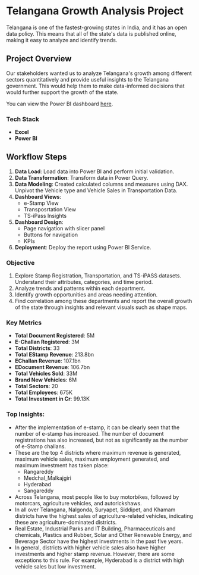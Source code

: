 # Telangana Growth Analysis Project

Telangana is one of the fastest-growing states in India, and it has an open data policy. This means that all of the state's data is published online, making it easy to analyze and identify trends.


## Project Overview

Our stakeholders wanted us to analyze Telangana's growth among different sectors quantitatively and provide useful insights to the Telangana government. This would help them to make data-informed decisions that would further support the growth of the state.

You can view the Power BI dashboard [here](https://app.powerbi.com/view?r=eyJrIjoiYTIxNGVkZTYtZGMzMy00OGEzLWFkZmUtNjdhZGRlMTAzNzc1IiwidCI6ImM2ZTU0OWIzLTVmNDUtNDAzMi1hYWU5LWQ0MjQ0ZGM1YjJjNCJ9).


### Tech Stack
- **Excel**
- **Power BI**

## Workflow Steps

1. **Data Load**: Load data into Power BI and perform initial validation.
2. **Data Transformation**: Transform data in Power Query.
3. **Data Modeling**: Created calculated columns and measures using DAX. Unpivot the Vehicle type and Vehicle Sales in Transportation Data.
4. **Dashboard Views**:
    - e-Stamp View
    - Transposrtation View
    - TS-iPass Insights
5. **Dashboard Design**:
    - Page navigation with slicer panel
    - Buttons for navigation
    - KPIs
6. **Deployment**: Deploy the report using Power BI Service.

### Objective
1. Explore Stamp Registration, Transportation, and TS-iPASS datasets. Understand their attributes, categories, and time period.
2. Analyze trends and patterns within each department.
3. Identify growth opportunities and areas needing attention.
4. Find correlation among these departments and report the overall growth of the state through insights and relevant visuals such as shape maps.

### Key Metrics
- **Total Document Registered**: 5M
- **E-Challan Registered**: 3M
- **Total Districts**: 33
- **Total EStamp Revenue**: 213.8bn
- **EChallan Revenue**: 107.1bn
- **EDocument Revenue**: 106.7bn
- **Total Vehicles Sold**: 33M
- **Brand New Vehicles**: 6M
- **Total Sectors**: 20
- **Total Employees**: 675K
- **Total Investment in Cr**: 99.13K

### Top Insights:

- After the implementation of e-stamp, it can be clearly seen that the number of e-stamp has increased. The number of document registrations has also increased, but not as significantly as the number of e-Stamp challans.
- These are the top 4 districts where maximum revenue is generated, maximum vehicle sales, maximum employment generated, and maximum investment has taken place:
  - Rangareddy
  - Medchal_Malkajgiri
  - Hyderabad
  - Sangareddy
- Across Telangana, most people like to buy motorbikes, followed by motorcars, agriculture vehicles, and autorickshaws.
- In all over Telangana, Nalgonda, Suryapet, Siddipet, and Khamam districts have the highest sales of agriculture-related vehicles, indicating these are agriculture-dominated districts.
- Real Estate, Industrial Parks and IT Building, Pharmaceuticals and chemicals, Plastics and Rubber, Solar and Other Renewable Energy, and Beverage Sector have the highest investments in the past five years.
- In general, districts with higher vehicle sales also have higher investments and higher stamp revenue. However, there are some exceptions to this rule. For example, Hyderabad is a district with high vehicle sales but low investment.


